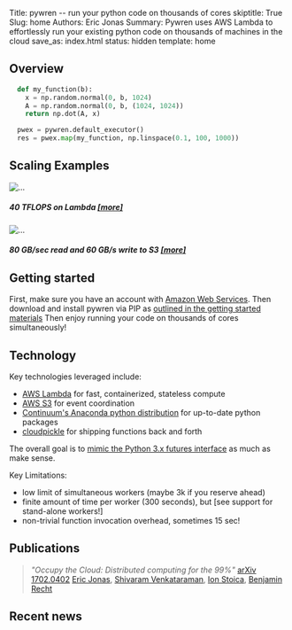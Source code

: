 Title: pywren -- run your python code on thousands of cores
skiptitle: True
Slug: home
Authors: Eric Jonas
Summary: Pywren uses AWS Lambda to effortlessly run your existing python code on thousands of machines in the cloud 
save_as: index.html
status: hidden
template: home

## Overview
```python
  def my_function(b):
    x = np.random.normal(0, b, 1024)
    A = np.random.normal(0, b, (1024, 1024))
    return np.dot(A, x)

  pwex = pywren.default_executor()
  res = pwex.map(my_function, np.linspace(0.1, 100, 1000))
```

## Scaling Examples
<div class="row">
    <div class="col-sm-4 col-md-4">
        <div class="thumbnail">
        <img src="images/flops_scaling.flops.small.png" alt="...">
        <div class="caption">
        <h5> 40 TFLOPS on Lambda <a href="https://github.com/pywren/examples/tree/master/benchmark_flops">[more]</a> </h5>
        </div>
        </div>
    </div>
        <div class="col-sm-4 col-md-4">
        <div class="thumbnail">
        <img src="images/s3_scaling.s3_agg_tput.png" alt="...">
        <div class="caption">
        <h5> 80 GB/sec read and 60 GB/s write to S3 <a href="https://github.com/pywren/examples/tree/master/benchmark_s3">[more]</a> </h5>
        </div>
        </div>
    </div>


  <!-- </div> -->
  
</div>


## Getting started

First, make sure you have an account
with [Amazon Web Services](https://aws.amazon.com/). Then download and
install pywren via PIP
as
[outlined in the getting started materials](http://localhost:8000/pages/gettingstarted.html) Then
enjoy running your code on thousands of cores simultaneously!

## Technology 

Key technologies leveraged include:

* [AWS Lambda](https://aws.amazon.com/lambda/) for fast, containerized, stateless compute
* [AWS S3](https://aws.amazon.com/s3/) for event coordination
* [Continuum's Anaconda python distribution](https://www.continuum.io/downloads) for up-to-date python packages
* [cloudpickle](https://github.com/cloudpipe/cloudpickle) for shipping functions back and forth

The overall goal is to [mimic the Python 3.x futures interface](http://pythonhosted.org/futures/) as
much as make sense. 

Key Limitations:

* low limit of simultaneous workers (maybe 3k if you reserve ahead)
* finite amount of time per worker (300 seconds), but [see support for stand-alone workers!]
* non-trivial function invocation overhead, sometimes 15 sec! 

## Publications

> *"Occupy the Cloud: Distributed computing for the 99%"* [arXiv 1702.0402](https://arxiv.org/abs/1702.04024) 
> [Eric Jonas](http://ericjonas.com), [Shivaram Venkataraman](http://shivaram.org/), 
> [Ion Stoica](https://people.eecs.berkeley.edu/~istoica/), [Benjamin Recht](https://people.eecs.berkeley.edu/~brecht/)

## Recent news

